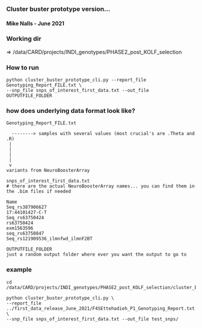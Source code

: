 ### Cluster buster prototype version...

#### Mike Nalls - June 2021

### Working dir
 => /data/CARD/projects/INDI_genotypes/PHASE2_post_KOLF_selection

### How to run

```
python cluster_buster_prototype_cli.py --report_file Genotyping_Report_FILE.txt \
--snp_file snps_of_interest_first_data.txt --out_file OUTPUTFILE_FOLDER
```

### how does underlying data format look like?
```
Genotyping_Report_FILE.txt

  --------> samples with several values (most crucial's are .Theta and .R)
 |
 |
 |
 |
 v
variants from NeuroBoosterArray
```

```
snps_of_interest_first_data.txt
# there are the actual NeuroBoosterArray names... you can find them in the .bim files if needed

Name
Seq_rs387906627
17:44101427-C-T
Seq_rs63750424
rs63750424
exm1563596
seq_rs63750847
Seq_rs121909536_ilmnfwd_ilmnF2BT
```

```
OUTPUTFILE_FOLDER
just a random output folder where ever you want the output to go to
```

### example

```
cd /data/CARD/projects/INDI_genotypes/PHASE2_post_KOLF_selection/cluster_buster/

python cluster_buster_prototype_cli.py \
--report_file ../first_data_release_June_2021/F4SEttehadieh_P1_Genotyping_Report.txt  \
--snp_file snps_of_interest_first_data.txt --out_file test_snps/
```



